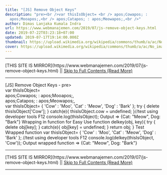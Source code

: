 ```yaml
---
title: "[JS] Remove Object Keys"
description: "pre><br />var thisIsObject= <br /> apos;Cowapos; :
  apos;Mooapos;,<br /> apos;Catapos; : apos;Meowapos;,<br />"
author: Dimas Lanjaka Kumala Indra
url: https://www.webmanajemen.com/2019/07/js-remove-object-keys.html
date: 2019-07-22T03:23:18+07:00
updated: 2019-07-17T19:14:00.000Z
thumbnail: https://upload.wikimedia.org/wikipedia/commons/thumb/a/ac/No_image_available.svg/2048px-No_image_available.svg.png
cover: https://upload.wikimedia.org/wikipedia/commons/thumb/a/ac/No_image_available.svg/2048px-No_image_available.svg.png
---
```


<hr/> [THIS SITE IS MIRROR](https://www.webmanajemen.com/2019/07/js-remove-object-keys.html) || <a href="https://www.webmanajemen.com/2019/07/js-remove-object-keys.html" rel="follow" class="button" id="read-more">Skip to Full Contents (Read More)</a> <hr/> [JS] Remove Object Keys - pre><br />var thisIsObject= <br /> apos;Cowapos; : apos;Mooapos;,<br /> apos;Catapos; : apos;Meowapos;,<br /> var thisIsObject= {
    'Cow' : 'Moo',
    'Cat' : 'Meow',
    'Dog' : 'Bark'
};
try {
  delete thisIsObject['Cow'];
} catch(e){
  thisIsObject.cow = undefined;
}//test using developer tools F12
console.log(thisIsObject);
 Output 
=> {Cat: "Meow", Dog: "Bark"}
 Wrapping in function for Easy Use 
function delkey(obj, key){
  try {
    delete obj[key];
  } catch(e){
    obj[key] = undefined;
  }
  return obj;
}
 Test Wrapped function
var thisIsObject= {
    'Cow' : 'Moo',
    'Cat' : 'Meow',
    'Dog' : 'Bark'
};
//test using developer tools F12
console.log(delkey(thisIsObject, 'Cow'));
 Output wrapped function 
=> {Cat: "Meow", Dog: "Bark"} <hr/> [THIS SITE IS MIRROR](https://www.webmanajemen.com/2019/07/js-remove-object-keys.html) || <a href="https://www.webmanajemen.com/2019/07/js-remove-object-keys.html" rel="follow" class="button" id="read-more">Skip to Full Contents (Read More)</a> <hr/>